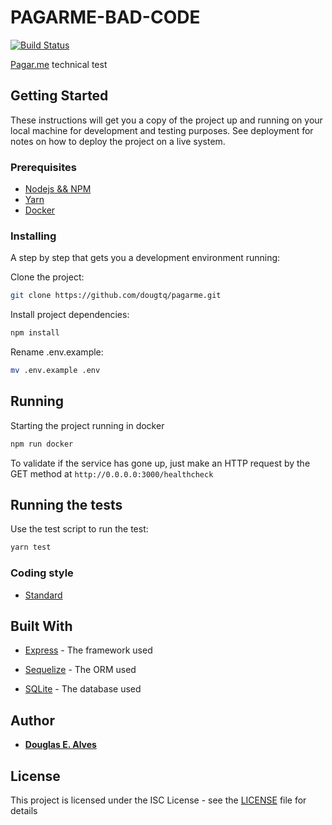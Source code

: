 # PAGARME-BAD-CODE
[![Build Status](https://travis-ci.org/dougtq/pagarme.svg?branch=master)](https://travis-ci.org/dougtq/pagarme)

[Pagar.me](https://pagar.me/) technical test

## Getting Started

These instructions will get you a copy of the project up and running on your local machine for development and testing purposes. See deployment for notes on how to deploy the project on a live system.

### Prerequisites

* [Nodejs && NPM](https://nodejs.org/)
* [Yarn](https://yarnpkg.com/)
* [Docker](https://www.docker.com/get-docker)

### Installing

A step by step that gets you a development environment running:

Clone the project:

```sh
git clone https://github.com/dougtq/pagarme.git
```

Install project dependencies:

```sh
npm install
```

Rename .env.example:

```sh
mv .env.example .env
```

## Running

Starting the project running in docker
```sh
npm run docker
```

To validate if the service has gone up, just make an HTTP request by the GET method at `http://0.0.0.0:3000/healthcheck`


## Running the tests

Use the test script to run the test:
```sh
yarn test
```

### Coding style

* [Standard](https://standardjs.com/)


## Built With

* [Express](http://www.expressjs.com/) - The framework used

* [Sequelize](http://docs.sequelizejs.com/) - The ORM used

* [SQLite](https://www.sqlite.org/) - The database used

## Author

* **[Douglas E. Alves](https://github.com/dougtq)**

## License

This project is licensed under the ISC License - see the [LICENSE](LICENSE) file for details